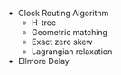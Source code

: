 * Clock Routing Algorithm
	* H-tree
	* Geometric matching
	* Exact zero skew
	* Lagrangian relaxation
* Ellmore Delay 